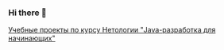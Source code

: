 ### Hi there 👋

<!--
**AlexeyPanfilov/AlexeyPanfilov** is a ✨ _special_ ✨ repository because its `README.md` (this file) appears on your GitHub profile.

Here are some ideas to get you started:

- 🔭 I’m currently working on ...
- 🌱 I’m currently learning ...
- 👯 I’m looking to collaborate on ...
- 🤔 I’m looking for help with ...
- 💬 Ask me about ...
- 📫 How to reach me: ...
- 😄 Pronouns: ...
- ⚡ Fun fact: ...
-->
[Учебные проекты по курсу Нетологии "Java-разработка для начинающих"](https://github.com/AlexeyPanfilov/AlexeyPanfilov/blob/main/NETOLOGY_PROJECTS.md)
